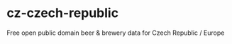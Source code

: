 cz-czech-republic
=================

Free open public domain beer &amp; brewery data for Czech Republic / Europe
